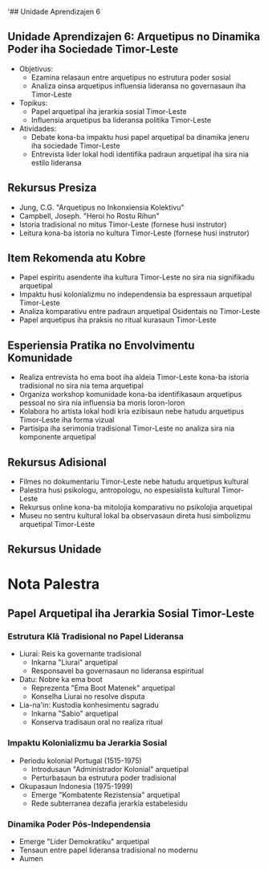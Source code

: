 '## Unidade Aprendizajen 6

## Unidade Aprendizajen 6: Arquetipus no Dinamika Poder iha Sociedade Timor-Leste
- Objetivus:
  * Ezamina relasaun entre arquetipus no estrutura poder sosial
  * Analiza oinsa arquetipus influensia lideransa no governasaun iha Timor-Leste
- Topikus:
  * Papel arquetipal iha jerarkia sosial Timor-Leste
  * Influensia arquetipus ba lideransa politika Timor-Leste
- Atividades:
  * Debate kona-ba impaktu husi papel arquetipal ba dinamika jeneru iha sociedade Timor-Leste
  * Entrevista lider lokal hodi identifika padraun arquetipal iha sira nia estilo lideransa

## Rekursus Presiza

- Jung, C.G. "Arquetipus no Inkonxiensia Kolektivu"
- Campbell, Joseph. "Heroi ho Rostu Rihun"
- Istoria tradisional no mitus Timor-Leste (fornese husi instrutor)
- Leitura kona-ba istoria no kultura Timor-Leste (fornese husi instrutor)

## Item Rekomenda atu Kobre

- Papel espiritu asendente iha kultura Timor-Leste no sira nia signifikadu arquetipal
- Impaktu husi kolonializmu no independensia ba espressaun arquetipal Timor-Leste
- Analiza komparativu entre padraun arquetipal Osidentais no Timor-Leste
- Papel arquetipus iha praksis no ritual kurasaun Timor-Leste

## Esperiensia Pratika no Envolvimentu Komunidade

- Realiza entrevista ho ema boot iha aldeia Timor-Leste kona-ba istoria tradisional no sira nia tema arquetipal
- Organiza workshop komunidade kona-ba identifikasaun arquetipus pessoal no sira nia influensia ba moris loron-loron
- Kolabora ho artista lokal hodi kria ezibisaun nebe hatudu arquetipus Timor-Leste iha forma vizual
- Partisipa iha serimonia tradisional Timor-Leste no analiza sira nia komponente arquetipal

## Rekursus Adisional

- Filmes no dokumentariu Timor-Leste nebe hatudu arquetipus kultural
- Palestra husi psikologu, antropologu, no espesialista kultural Timor-Leste
- Rekursus online kona-ba mitolojia komparativu no psikolojia arquetipal
- Museu no sentru kultural lokal ba observasaun direta husi simbolizmu arquetipal Timor-Leste

## Rekursus Unidade

# Nota Palestra

## Papel Arquetipal iha Jerarkia Sosial Timor-Leste

### Estrutura Klã Tradisional no Papel Lideransa

- Liurai: Reis ka governante tradisional
  - Inkarna "Liurai" arquetipal
  - Responsavel ba governasaun no lideransa espiritual
- Datu: Nobre ka ema boot
  - Reprezenta "Ema Boot Matenek" arquetipal
  - Konselha Liurai no resolve disputa
- Lia-na'in: Kustodia konhesimentu sagradu
  - Inkarna "Sabio" arquetipal
  - Konserva tradisaun oral no realiza ritual

### Impaktu Kolonializmu ba Jerarkia Sosial

- Periodu kolonial Portugal (1515-1975)
  - Introdusaun "Administrador Kolonial" arquetipal
  - Perturbasaun ba estrutura poder tradisional
- Okupasaun Indonesia (1975-1999)
  - Emerge "Kombatente Rezistensia" arquetipal
  - Rede subterranea dezafia jerarkia estabelesidu

### Dinamika Poder Pós-Independensia

- Emerge "Lider Demokratiku" arquetipal
- Tensaun entre papel lideransa tradisional no modernu
- Aumen